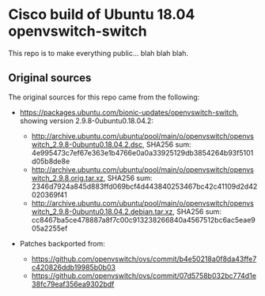 # Cisco build of Ubuntu 18.04 openvswitch-switch

This repo is to make everything public... blah blah blah.

## Original sources

The original sources for this repo came from the following:

* https://packages.ubuntu.com/bionic-updates/openvswitch-switch,
  showing version 2.9.8-0ubuntu0.18.04.2:
    * http://archive.ubuntu.com/ubuntu/pool/main/o/openvswitch/openvswitch_2.9.8-0ubuntu0.18.04.2.dsc,
      SHA256 sum: 4e995473c7ef67e363e1b4766e0a0a33925129db3854264b93f5101d05b8de8e
    * http://archive.ubuntu.com/ubuntu/pool/main/o/openvswitch/openvswitch_2.9.8.orig.tar.xz,
      SHA256 sum: 2346d7924a845d883ffd069bcf4d443840253467bc42c41109d2d42020369f41
    * http://archive.ubuntu.com/ubuntu/pool/main/o/openvswitch/openvswitch_2.9.8-0ubuntu0.18.04.2.debian.tar.xz,
      SHA256 sum: cc8467ba5ce478887a8f7c00c913238266840a4567512bc6ac5eae905a2255ef

* Patches backported from:
    * https://github.com/openvswitch/ovs/commit/b4e50218a0f8da43ffe7c420826ddb19985b0b03
    * https://github.com/openvswitch/ovs/commit/07d5758b032bc774d1e38fc79eaf356ea9302bdf

